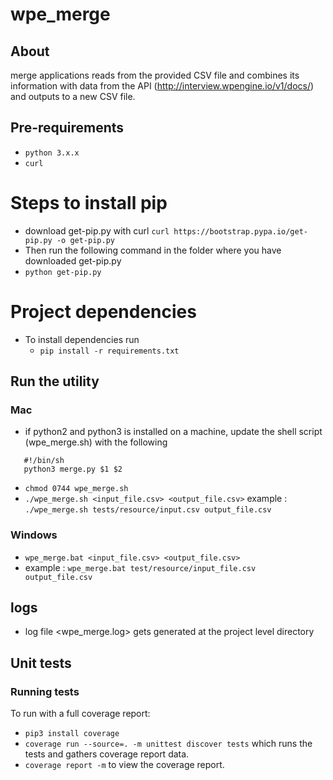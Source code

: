# wpe_merge

## About
 merge applications reads from the provided CSV file and combines its information
 with data from the API (http://interview.wpengine.io/v1/docs/) and outputs to a new CSV file.

## Pre-requirements
* `python 3.x.x`
* `curl`

# Steps to install pip
* download get-pip.py with curl `curl https://bootstrap.pypa.io/get-pip.py -o get-pip.py`
* Then run the following command in the folder where you have downloaded get-pip.py
* `python get-pip.py`

# Project dependencies 
* To install dependencies run
    * `pip install -r requirements.txt`

## Run the utility

### Mac
   * if python2 and python3 is installed on a machine, update the shell script (wpe_merge.sh) with the following
   ```
      #!/bin/sh
      python3 merge.py $1 $2
   ```
   *  `chmod 0744 wpe_merge.sh`
   * `./wpe_merge.sh <input_file.csv> <output_file.csv>`
     example : `./wpe_merge.sh tests/resource/input.csv output_file.csv`

### Windows
   * `wpe_merge.bat <input_file.csv> <output_file.csv>`
   * example :  `wpe_merge.bat test/resource/input_file.csv output_file.csv`

## logs
 * log file <wpe_merge.log> gets generated at the project level directory

## Unit tests
### Running tests

To run with a full coverage report:
  * `pip3 install coverage`
  * `coverage run --source=. -m unittest discover tests` which runs the tests and gathers coverage report data.
  * `coverage report -m` to view the coverage report.
